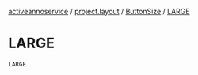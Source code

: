 [activeannoservice](../../index.md) / [project.layout](../index.md) / [ButtonSize](index.md) / [LARGE](./-l-a-r-g-e.md)

# LARGE

`LARGE`